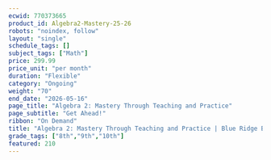 ```yaml
---
ecwid: 770373665
product_id: Algebra2-Mastery-25-26
robots: "noindex, follow"
layout: "single"
schedule_tags: []
subject_tags: ["Math"]
price: 299.99
price_unit: "per month"
duration: "Flexible"
category: "Ongoing"
weight: "70"
end_date: "2026-05-16"
page_title: "Algebra 2: Mastery Through Teaching and Practice"
page_subtitle: "Get Ahead!"
ribbon: "On Demand"
title: "Algebra 2: Mastery Through Teaching and Practice | Blue Ridge Boost"
grade_tags: ["8th","9th","10th"]
featured: 210
---
```

